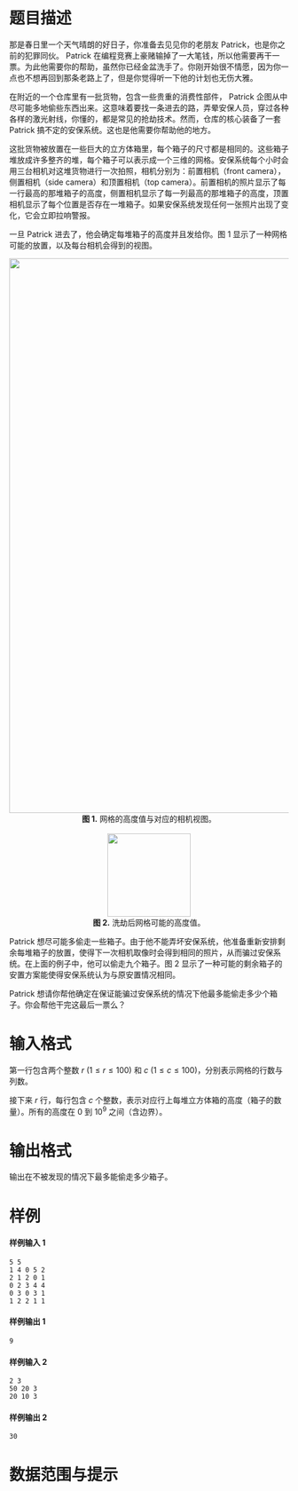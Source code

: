 
# 题目描述

那是春日里一个天气晴朗的好日子，你准备去见见你的老朋友 Patrick，也是你之前的犯罪同伙。 Patrick 在编程竞赛上豪赌输掉了一大笔钱，所以他需要再干一票。为此他需要你的帮助，虽然你已经金盆洗手了。你刚开始很不情愿，因为你一点也不想再回到那条老路上了，但是你觉得听一下他的计划也无伤大雅。

在附近的一个仓库里有一批货物，包含一些贵重的消费性部件， Patrick 企图从中尽可能多地偷些东西出来。这意味着要找一条进去的路，弄晕安保人员，穿过各种各样的激光射线，你懂的，都是常见的抢劫技术。然而，仓库的核心装备了一套 Patrick 搞不定的安保系统。这也是他需要你帮助他的地方。

这批货物被放置在一些巨大的立方体箱里，每个箱子的尺寸都是相同的。这些箱子堆放成许多整齐的堆，每个箱子可以表示成一个三维的网格。安保系统每个小时会用三台相机对这堆货物进行一次拍照，相机分别为：前置相机（front camera），侧置相机（side camera）和顶置相机（top camera）。前置相机的照片显示了每一行最高的那堆箱子的高度，侧置相机显示了每一列最高的那堆箱子的高度，顶置相机显示了每个位置是否存在一堆箱子。如果安保系统发现任何一张照片出现了变化，它会立即拉响警报。

一旦 Patrick 进去了，他会确定每堆箱子的高度并且发给你。图 1 显示了一种网格可能的放置，以及每台相机会得到的视图。

<img src="/source/loj/6472/img/aHR0cHM6Ly9pLmxvbGkubmV0LzIwMTgvMDgvMDMvNWI2NDM3YjVlM2RiOS5wbmc=.png" alt="" style="width: 1000px; display: block; margin: 0 auto;">
<div style="text-align: center"><strong>图 1.</strong> 网格的高度值与对应的相机视图。</div>
<br>
<img src="/source/loj/6472/img/aHR0cHM6Ly9pLmxvbGkubmV0LzIwMTgvMDgvMDMvNWI2NDM3YjU2ODIyMC5wbmc=.png" alt="" style="width: 150px; display: block; margin: 0 auto;">
<div style="text-align: center"><strong>图 2.</strong> 洗劫后网格可能的高度值。</div>

Patrick 想尽可能多偷走一些箱子。由于他不能弄坏安保系统，他准备重新安排剩余每堆箱子的放置，使得下一次相机取像时会得到相同的照片，从而骗过安保系统。在上面的例子中，他可以偷走九个箱子。图 2 显示了一种可能的剩余箱子的安置方案能使得安保系统认为与原安置情况相同。

Patrick 想请你帮他确定在保证能骗过安保系统的情况下他最多能偷走多少个箱子。你会帮他干完这最后一票么？


# 输入格式

第一行包含两个整数 $r$ $(1 \leq r \leq 100)$ 和 $c$ $(1 \leq c \leq 100)$，分别表示网格的行数与列数。

接下来 $r$ 行，每行包含 $c$ 个整数，表示对应行上每堆立方体箱的高度（箱子的数量）。所有的高度在 $0$ 到 $10^9$ 之间（含边界）。


# 输出格式

输出在不被发现的情况下最多能偷走多少箱子。


# 样例

#### 样例输入 1
```plain
5 5
1 4 0 5 2
2 1 2 0 1
0 2 3 4 4
0 3 0 3 1
1 2 2 1 1
```

#### 样例输出 1
```plain
9
```

#### 样例输入 2
```plain
2 3
50 20 3
20 10 3
```

#### 样例输出 2
```plain
30
```


# 数据范围与提示



